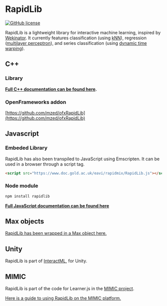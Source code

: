 # RapidLib

[![GitHub license](https://img.shields.io/badge/License-BSD%203--Clause-blue.svg)](https://github.com/mzed/RapidLib/blob/master/LICENSE)

RapidLib is a lightweight library for interactive machine learning, inspired by [Wekinator](http://www.wekinator.org/). It currently features classification (using [kNN](https://en.wikipedia.org/wiki/K-nearest_neighbors_algorithm)), regression ([multilayer perceptron](https://en.wikipedia.org/wiki/Multilayer_perceptron)), and series classification (using [dynamic time warping](https://en.wikipedia.org/wiki/Dynamic_time_warping)).

## C++

### Library

**[Full C++ documentation can be found here](https://mzed.github.io/RapidLib/doxygen/annotated.html).**

### OpenFrameworks addon

[https://github.com/mzed/ofxRapidLib](https://github.com/mzed/ofxRapidLib)

## Javascript

### Embeded Library

RapidLib has also been transpiled to JavaScript using Emscripten. It can be used in a browser through a script tag.

```html
<script src="https://www.doc.gold.ac.uk/eavi/rapidmix/RapidLib.js"></script>
```

### Node module

```javascript
npm install rapidlib
```

**[Full JavaScript documentation can be found here](https://mzed.github.io/RapidLib/jsdoc/)**

## Max objects

[RapidLib has been wrapped in a Max object here.](https://github.com/mzed/rapid)

## Unity

RapidLib is part of [InteractML](http://interactml.com/), for Unity.

## MIMIC

RapidLib is part of the code for Learner.js in the [MIMIC project](https://mimicproject.com/).

[Here is a guide to using RapidLib on the MIMIC platform.](https://mimicproject.com/guides/RAPIDMIX)
